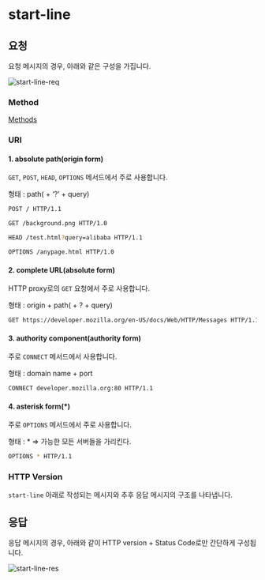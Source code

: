 # start-line

## 요청

요청 메시지의 경우, 아래와 같은 구성을 가집니다.

<Image src="../../_images/http1-start-line-req.jpeg" alt="start-line-req" />

### Method

[Methods](../http1/methods.md)

### URI

#### 1. absolute path(origin form)

`GET`, `POST`, `HEAD`, `OPTIONS` 메서드에서 주로 사용합니다.

형태 : path( + ‘?’ + query)

```bash
POST / HTTP/1.1
```

```bash
GET /background.png HTTP/1.0
```

```bash
HEAD /test.html?query=alibaba HTTP/1.1
```

```bash
OPTIONS /anypage.html HTTP/1.0
```

#### 2. complete URL(absolute form)

HTTP proxy로의 `GET` 요청에서 주로 사용합니다.

형태 : origin + path( + ? + query)

```bash
GET https://developer.mozilla.org/en-US/docs/Web/HTTP/Messages HTTP/1.1
```

#### 3. authority component(authority form)

주로 `CONNECT` 메서드에서 사용합니다.

형태 : domain name + port

```bash
CONNECT developer.mozilla.org:80 HTTP/1.1
```

#### 4. asterisk form(\*)

주로 `OPTIONS` 메서드에서 주로 사용합니다.

형태 : \* ⇒ 가능한 모든 서버들을 가리킨다.

```bash
OPTIONS * HTTP/1.1
```

### HTTP Version

`start-line` 아래로 작성되는 메시지와 추후 응답 메시지의 구조를 나타냅니다.

## 응답

응답 메시지의 경우, 아래와 같이 HTTP version + Status Code로만 간단하게 구성됩니다.

<Image src="../../_images/http1-start-line-res.jpeg" alt="start-line-res" />

